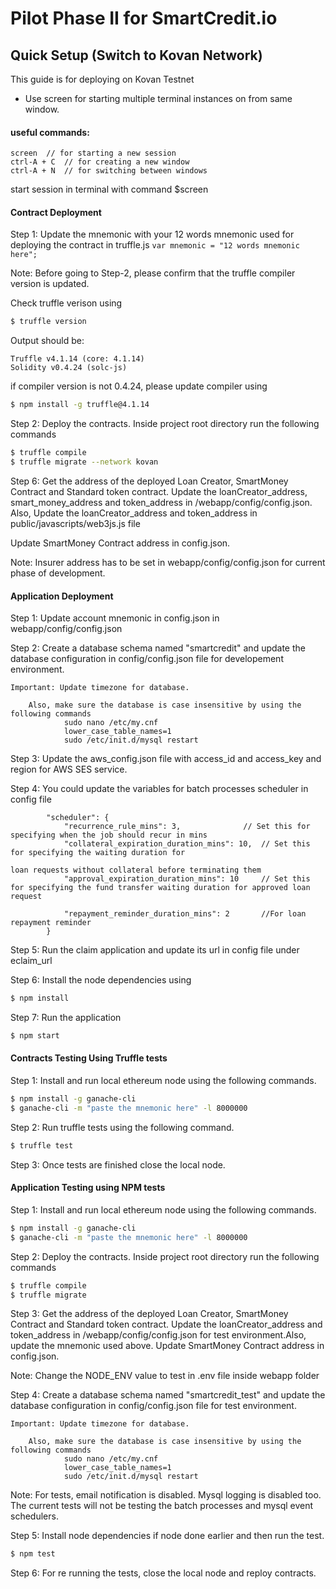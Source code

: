 # Pilot Phase II for SmartCredit.io

## Quick Setup (Switch to Kovan Network)

This guide is for deploying on Kovan Testnet

* Use screen for starting multiple terminal instances on from same window.
#### useful commands:
	screen	// for starting a new session
	ctrl-A + C	// for creating a new window
	ctrl-A + N	// for switching between windows

start session in terminal with command $screen

#### Contract Deployment

Step 1: Update the mnemonic with your 12 words mnemonic used for deploying the contract in truffle.js
        ```
        var mnemonic = "12 words mnemonic here";
        ```

Note: Before going to Step-2, please confirm that the truffle compiler version is updated.

  Check truffle verison using
  ```sh
  $ truffle version
  ```
  Output should be:
  ```
  Truffle v4.1.14 (core: 4.1.14)
  Solidity v0.4.24 (solc-js)
  ```
  if compiler version is not 0.4.24, please update compiler using
```sh
$ npm install -g truffle@4.1.14
```

Step 2: Deploy the contracts. Inside project root directory run the following commands
```sh
$ truffle compile
$ truffle migrate --network kovan
```
Step 6: Get the address of the deployed Loan Creator, SmartMoney Contract and Standard token contract. Update the loanCreator_address, smart_money_address and token_address in /webapp/config/config.json. Also, Update the loanCreator_address and token_address in public/javascripts/web3js.js file

Update SmartMoney Contract address in config.json.

Note: Insurer address has to be set in webapp/config/config.json for current phase of development.

#### Application Deployment

Step 1: Update account mnemonic in config.json in webapp/config/config.json

Step 2: Create a database schema named "smartcredit" and update the database configuration in config/config.json file for developement environment.

    Important: Update timezone for database.

		Also, make sure the database is case insensitive by using the following commands
				sudo nano /etc/my.cnf
				lower_case_table_names=1
				sudo /etc/init.d/mysql restart

Step 3: Update the aws_config.json file with access_id and access_key and region for AWS SES service.

Step 4: You could update the variables for batch processes scheduler in config file

			"scheduler": {
				"recurrence_rule_mins": 3,				// Set this for specifying when the job should recur in mins
				"collateral_expiration_duration_mins": 10,	// Set this for specifying the waiting duration for
																											loan requests without collateral before terminating them
				"approval_expiration_duration_mins": 10		// Set this for specifying the fund transfer waiting duration for approved loan request

				"repayment_reminder_duration_mins": 2		//For loan repayment reminder
			}

Step 5: Run the claim application and update its url in config file under eclaim_url

Step 6: Install the node dependencies using

```sh
$ npm install
```

Step 7: Run the application

```sh
$ npm start
```

#### Contracts Testing Using Truffle tests

Step 1: Install and run local ethereum node using the following commands.

```sh
$ npm install -g ganache-cli
$ ganache-cli -m "paste the mnemonic here" -l 8000000
```

Step 2: Run truffle tests using the following command.
```sh
$ truffle test
```
Step 3: Once tests are finished close the local node.

#### Application Testing using NPM tests

Step 1: Install and run local ethereum node using the following commands.

```sh
$ npm install -g ganache-cli
$ ganache-cli -m "paste the mnemonic here" -l 8000000
```

Step 2: Deploy the contracts. Inside project root directory run the following commands
```sh
$ truffle compile
$ truffle migrate
```

Step 3: Get the address of the deployed Loan Creator, SmartMoney Contract and Standard token contract. Update the loanCreator_address and token_address in /webapp/config/config.json for test environment.Also, update the mnemonic used above.
Update SmartMoney Contract address in config.json.

Note: Change the NODE_ENV value to test in .env file inside webapp folder

Step 4: Create a database schema named "smartcredit_test" and update the database configuration in config/config.json file for test environment.

    Important: Update timezone for database.

		Also, make sure the database is case insensitive by using the following commands
				sudo nano /etc/my.cnf
				lower_case_table_names=1
				sudo /etc/init.d/mysql restart

Note: For tests, email notification is disabled. Mysql logging is disabled too.
The current tests will not be testing the batch processes and mysql event schedulers.

Step 5: Install node dependencies if node done earlier and then run the test.

```sh
$ npm test
```

Step 6: For re running the tests, close the local node and reploy contracts.
